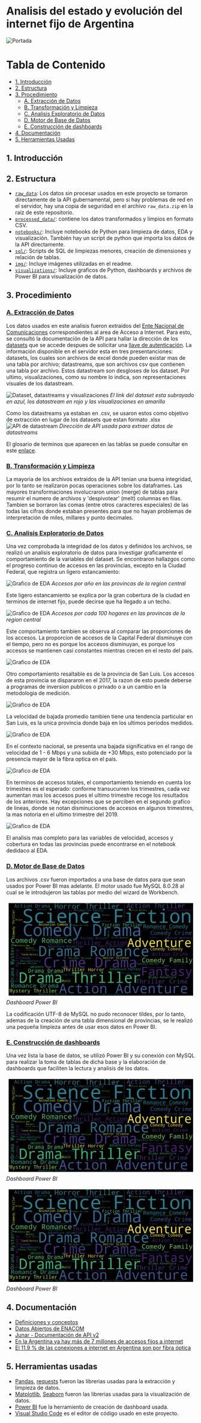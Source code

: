 # Analisis del estado y evolución del internet fijo de Argentina

![Portada](https://raw.githubusercontent.com/cristhianc001/argentinian-telecommunications-analysis/main/img/portada.png)  


# Tabla de Contenido

- [1. Introducción](#1-introduccion)
- [2. Estructura](#2-estructura)
- [3. Procedimiento](#3-procedimiento)
  - [A. Extracción de Datos](#a-extracción-de-datos)
  - [B. Transformación y Limpieza](#b-transformación-y-limpieza)
  - [C. Analisis Exploratorio de Datos](#c-analisis-exploratorio-de-datos)
  - [D. Motor de Base de Datos](#d-motor-de-base-de-datos)
  - [E. Construcción de dashboards](#e-construcción-de-dashboards)
- [4. Documentación](#4-documentación)
- [5. Herramientas Usadas](#5-herramientas-usadas)


## 1. Introducción

## 2. Estructura

- [`raw_data`](/raw_data.zip): Los datos sin procesar usados en este proyecto se tomaron directamente de la API gubernamental, pero si hay problemas de red en el servidor, hay una copia de seguridad en el archivo `raw_data.zip` en la raíz de este repositorio.
- [`processed_data/`](processed_data/): contiene los datos transformados y limpios en formato CSV.
- [`notebooks/`](notebooks/): Incluye notebooks de Python para limpieza de datos, EDA y visualización. También hay un script de python que importa los datos de la API directamente.
- [`sql/`](sql/): Scripts de SQL de limpiezas menores, creación de dimensiones y relación de tablas.
- [`img/`](img/): Incluye imágenes utilizadas en el readme.
- [`visualizations/`](visualizations/): Incluye graficos de Python, dashboards y archivos de Power BI para visualización de datos.

## 3. Procedimiento

### [A. Extracción de Datos](notebooks/1.%20Data_Extraction.ipynb)
Los datos usados en este analisis fueron extraidos del [Ente Nacional de Comunicaciones](https://datosabiertos.enacom.gob.ar/dashboards/20000/acceso-a-internet/) correspondientes al area de Acceso a Internet. Para esto, se consultó la documentación de la API para hallar la dirección de los [datasets](https://api.datosabiertos.enacom.gob.ar/api/v2/datasets/?auth_key=AUTH_KEY) que se accede despues de solicitar una [llave de autenticación](https://datosabiertos.enacom.gob.ar/developers/). La información disponible en el servidor esta en tres presentanciones: datasets, los cuales son archivos de excel donde pueden existar mas de una tabla por archivo; datastreams, que son archivos csv que contienen una tabla por archivo. Estos datastream son desgloses de los dataset. Por ultimo, visualizaciones, como su nombre lo indica, son representaciones visuales de los datastream.

![Dataset, datastreams y visualizaciones](https://raw.githubusercontent.com/cristhianc001/argentinian-telecommunications-analysis/main/img/ejemplo-dataset-api.png)
*El link del dataset esta subrayado en azul, los datastream en rojo y las visualizaciones en amarillo*

Como los datastreams ya estaban en .csv, se usaron estos como objetivo de extracción en lugar de los datasets que estan formato .xlsx
![API de datastream](https://raw.githubusercontent.com/cristhianc001/argentinian-telecommunications-analysis/main/img/ejemplo-datastream-api.png)
*Dirección de API usada para extraer datos de datastreams*

El glosario de terminos que aparecen en las tablas se puede consultar en este [enlace](https://www.estadisticaciudad.gob.ar/eyc/publicaciones/anuario_2005/Cd_Cap13/dyc13.htm#:~:text=Dial%2DUp%3A%20son%20conexiones%20que,servicio%20de%20acceso%20a%20Internet).

### [B. Transformación y Limpieza](notebooks/2.%20Data_Wrangling.ipynb)
La mayoria de los archivos extraidos de la API tenian una buena integridad, por lo tanto se realizaron pocas operaciones sobre los dataframes. Las mayores transformaciones involucraron union (merge) de tablas para resumir el numero de archivos y 'despivotear' (melt) columnas en filas. Tambien se borraron las comas (entre otros caracteres especiales) de las todas las cifras donde estaban presentes para que no hayan problemas de interpretación de miles, millares y punto decimales. 

### [C. Analisis Exploratorio de Datos](notebooks/3.%20Exploratory_Data_Analysis.ipynb)
Una vez comprobada la integridad de los datos y definidos los archivos, se realizó un analisis exploratorio de datos para investigar graficamente el comportamiento de la variables del dataset. Se encontraron hallazgos como el progreso continuo de accesos en las provincias, excepto en la Ciudad Federal, que registra un ligero estancamiento:

![Grafico de EDA](https://raw.githubusercontent.com/cristhianc001/argentinian-telecommunications-analysis/main/visualizations/barplot-central-accesos.png)
*Accesos por año en las provincas de la region central*

Este ligero estancamiento se explica por la gran cobertura de la ciudad en terminos de internet fijo, puede decirse que ha llegado a un techo.

![Grafico de EDA](https://raw.githubusercontent.com/cristhianc001/argentinian-telecommunications-analysis/main/visualizations/lineas-central-accesos-100.png)
*Accesos por cada 100 hogares en las provincas de la region central*

Este comportamiento tambien se observa al comparar las proporciones de los accesos. La proporcion de accesos de la Capital Federal disminuye con el tiempo, pero no es porque los accesos disminuyan, es porque los accesos se mantienen casi constantes mientras crecen en el resto del pais.

![Grafico de EDA](https://raw.githubusercontent.com/cristhianc001/argentinian-telecommunications-analysis/main/visualizations/pie-accesos-provincia.png)

Otro comportamiento resaltable es de la provincia de San Luis. Los accesos de esta provincia se dispararon en el 2017, la razon de esto puede deberse a programas de inversion publicos o privado o a un cambio en la metodologia de medición.

![Grafico de EDA](https://raw.githubusercontent.com/cristhianc001/argentinian-telecommunications-analysis/main/visualizations/barplot-cuyo-accesos.png)

La velocidad de bajada promedio tambien tiene una tendencia particular en San Luis, es la unica provincia donde baja en los ultimos periodos medidos.

![Grafico de EDA](https://raw.githubusercontent.com/cristhianc001/argentinian-telecommunications-analysis/main/visualizations/lineas-velocidad-media-cuyo.png)

En el contexto nacional, se presenta una bajada significativa en el rango de velocidad de 1 - 6 Mbps y una subida de +30 Mbps, esto potenciado por la presencia mayor de la fibra optica en el pais.

![Grafico de EDA](https://raw.githubusercontent.com/cristhianc001/argentinian-telecommunications-analysis/main/visualizations/barras-apiladas-velocidad.png)

En terminos de accesos totales, el comportamiento teniendo en cuenta los trimestres es el esperado: conforme transucurren los trimestres, cada vez aumentan mas los accesos pues el ultimo trimestre recoge los resultados de los anteriores. Hay excepciones que se perciben en el segundo grafico de lineas, donde se notan disminuciones de accesos en algunos trimestres, la mas notoria en el ultimo trimestre del 2019.

![Grafico de EDA](https://raw.githubusercontent.com/cristhianc001/argentinian-telecommunications-analysis/main/visualizations/linea-accesos-nacional.png)

El analisis mas completo para las variables de velocidad, accesos y cobertura en todas las provincias puede encontrarse en el notebook dedidaco al EDA.

### [D. Motor de Base de Datos](sql/)
Los archivos .csv fueron importados a una base de datos para que sean usados por Power BI mas adelante. El motor usado fue MySQL 8.0.28 al cual se le introdujeron las tablas por medio del wizard de Workbench.

![Dashboard Power BI](https://raw.githubusercontent.com/cristhianc001/movie-recommendation-system/main/img/wordcloud.png)
*Dashboard Power BI*

La codificación UTF-8 de MySQL no pudo reconocer tildes, por lo tanto, ademas de la creación de una tabla dimensional de provincias, se le realizó una pequeña limpieza antes de usar esos datos en Power BI.


### [E. Construcción de dashboards](visualizations/)
Una vez lista la base de datos, se utilizó Power BI y su conexión con MySQL para realizar la toma de tablas de dicha base y la elaboración de dashboards que faciliten la lectura y analisis de los datos.

![Dashboard Power BI](https://raw.githubusercontent.com/cristhianc001/movie-recommendation-system/main/img/wordcloud.png)
*Dashboard Power BI*

![Dashboard Power BI](https://raw.githubusercontent.com/cristhianc001/movie-recommendation-system/main/img/wordcloud.png)
*Dashboard Power BI*


## 4. Documentación
- [Definiciones y conceptos](https://www.estadisticaciudad.gob.ar/eyc/publicaciones/anuario_2005/Cd_Cap13/dyc13.htm#:~:text=Dial-Up:%20son%20conexiones%20que,servicio%20de%20acceso%20a%20Internet)
- [Datos Abiertos de ENACOM](https://datosabiertos.enacom.gob.ar/home)
- [Junar - Documentación de API v2](https://junar.github.io/docs/es/)
- [En la Argentina ya hay más de 7 millones de accesos fijos a internet](https://www.infobae.com/economia/2017/06/13/en-la-argentina-ya-hay-mas-de-7-millones-de-accesos-fijos-a-internet/)
- [El 11,9 % de las conexiones a internet en Argentina son por fibra óptica](https://www.infobae.com/tecno/2020/07/14/el-119-de-las-conexiones-a-internet-en-argentina-son-por-fibra-optica/)

## 5. Herramientas usadas
- [Pandas](https://pandas.pydata.org/docs/), [requests](https://requests.readthedocs.io/en/latest/) fueron las librerias usadas para la extracción y limpieza de datos.
- [Matplotlib](https://matplotlib.org/stable/index.html), [Seaborn](https://seaborn.pydata.org/) fueron las librerias usadas para la visualización de datos.
- [Power BI](https://powerbi.microsoft.com/es-es/) fue la herramiento de creación de dashboard usada.
- [Visual Studio Code](https://code.visualstudio.com/) es el editor de código usado en este proyecto.